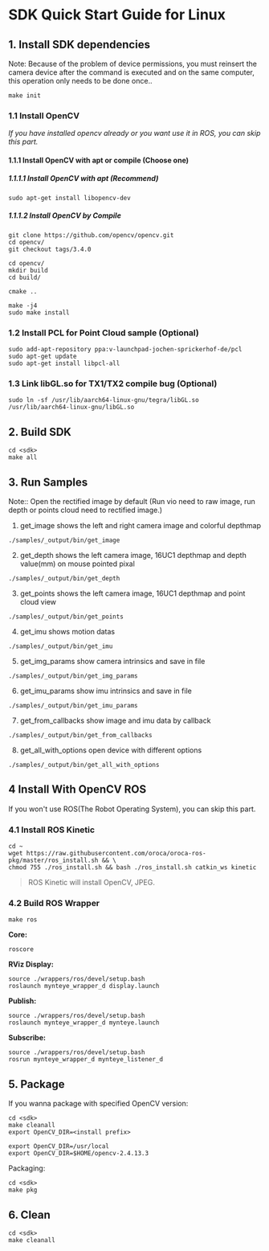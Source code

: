 # SDK Quick Start Guide for Linux

## 1. Install SDK dependencies

Note: Because of the problem of device permissions, you must reinsert the camera device after the command is executed and on the same computer, this operation only needs to be done once..
```
make init
```

### 1.1 Install OpenCV

*If you have installed opencv already or you want use it in ROS, you can skip this part.*

#### 1.1.1 Install OpenCV with apt or compile (Choose one)

##### 1.1.1.1 Install OpenCV with apt (Recommend)

```
sudo apt-get install libopencv-dev
```

##### 1.1.1.2 Install OpenCV by Compile

```
git clone https://github.com/opencv/opencv.git
cd opencv/
git checkout tags/3.4.0

cd opencv/
mkdir build
cd build/

cmake ..

make -j4
sudo make install
```

### 1.2 Install PCL for Point Cloud sample (Optional)

```
sudo add-apt-repository ppa:v-launchpad-jochen-sprickerhof-de/pcl
sudo apt-get update
sudo apt-get install libpcl-all
```

### 1.3 Link libGL.so for TX1/TX2 compile bug (Optional)

```
sudo ln -sf /usr/lib/aarch64-linux-gnu/tegra/libGL.so /usr/lib/aarch64-linux-gnu/libGL.so
```

## 2. Build SDK

```
cd <sdk>
make all
```

## 3. Run Samples
Note:: Open the rectified image by default (Run vio need to raw image, run depth or points cloud need to rectified image.)

1) get_image shows the left and right camera image and colorful depthmap

```
./samples/_output/bin/get_image
```

2) get_depth shows the left camera image, 16UC1 depthmap and depth value(mm) on mouse pointed pixal
```
./samples/_output/bin/get_depth
```

3) get_points shows the left camera image, 16UC1 depthmap and point cloud view
```
./samples/_output/bin/get_points
```

4) get_imu shows motion datas
```
./samples/_output/bin/get_imu
```

5) get_img_params show camera intrinsics and save in file
```
./samples/_output/bin/get_img_params
```

6) get_imu_params show imu intrinsics and save in file
```
./samples/_output/bin/get_imu_params
```

7) get_from_callbacks show image and imu data by callback
```
./samples/_output/bin/get_from_callbacks
```

8) get_all_with_options open device with different options
```
./samples/_output/bin/get_all_with_options
```

## 4 Install With OpenCV ROS

If you won't use ROS(The Robot Operating System), you can skip this part.

### 4.1 Install ROS Kinetic

```
cd ~
wget https://raw.githubusercontent.com/oroca/oroca-ros-pkg/master/ros_install.sh && \
chmod 755 ./ros_install.sh && bash ./ros_install.sh catkin_ws kinetic
```

> ROS Kinetic will install OpenCV, JPEG.

### 4.2 Build ROS Wrapper

```
make ros
```

**Core:**

```
roscore
```

**RViz Display:**

```
source ./wrappers/ros/devel/setup.bash
roslaunch mynteye_wrapper_d display.launch
```

**Publish:**

```
source ./wrappers/ros/devel/setup.bash
roslaunch mynteye_wrapper_d mynteye.launch
```

**Subscribe:**

```
source ./wrappers/ros/devel/setup.bash
rosrun mynteye_wrapper_d mynteye_listener_d
```

## 5. Package

If you wanna package with specified OpenCV version:

```
cd <sdk>
make cleanall
export OpenCV_DIR=<install prefix>

export OpenCV_DIR=/usr/local
export OpenCV_DIR=$HOME/opencv-2.4.13.3
```

Packaging:

```
cd <sdk>
make pkg
```

## 6. Clean

```
cd <sdk>
make cleanall
```
